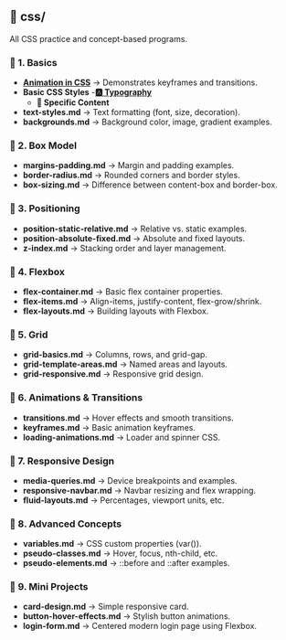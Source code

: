 ## 📂 css/
All CSS practice and concept-based programs.

### 📁 1. Basics
- **[Animation in CSS](./Basics/animation.md)** → Demonstrates keyframes and transitions.
- **Basic CSS Styles**
 -[**🅰️ Typography**](https://github.com/Hemachandharn/FSWD_Learnings/tree/b536db799a2bcd05016c1b59095cb70b9ceaeb39/CSS/BASIC%20CSS%20STYLE/CSS%20TYPOGRAPHY%20PROPERTIES)
  - **🎯 Specific Content**
- **text-styles.md** → Text formatting (font, size, decoration).
- **backgrounds.md** → Background color, image, gradient examples.

### 📁 2. Box Model
- **margins-padding.md** → Margin and padding examples.
- **border-radius.md** → Rounded corners and border styles.
- **box-sizing.md** → Difference between content-box and border-box.

### 📁 3. Positioning
- **position-static-relative.md** → Relative vs. static examples.
- **position-absolute-fixed.md** → Absolute and fixed layouts.
- **z-index.md** → Stacking order and layer management.

### 📁 4. Flexbox
- **flex-container.md** → Basic flex container properties.
- **flex-items.md** → Align-items, justify-content, flex-grow/shrink.
- **flex-layouts.md** → Building layouts with Flexbox.

### 📁 5. Grid
- **grid-basics.md** → Columns, rows, and grid-gap.
- **grid-template-areas.md** → Named areas and layouts.
- **grid-responsive.md** → Responsive grid design.

### 📁 6. Animations & Transitions
- **transitions.md** → Hover effects and smooth transitions.
- **keyframes.md** → Basic animation keyframes.
- **loading-animations.md** → Loader and spinner CSS.

### 📁 7. Responsive Design
- **media-queries.md** → Device breakpoints and examples.
- **responsive-navbar.md** → Navbar resizing and flex wrapping.
- **fluid-layouts.md** → Percentages, viewport units, etc.

### 📁 8. Advanced Concepts
- **variables.md** → CSS custom properties (var()).
- **pseudo-classes.md** → Hover, focus, nth-child, etc.
- **pseudo-elements.md** → ::before and ::after examples.

### 📁 9. Mini Projects
- **card-design.md** → Simple responsive card.
- **button-hover-effects.md** → Stylish button animations.
- **login-form.md** → Centered modern login page using Flexbox.


